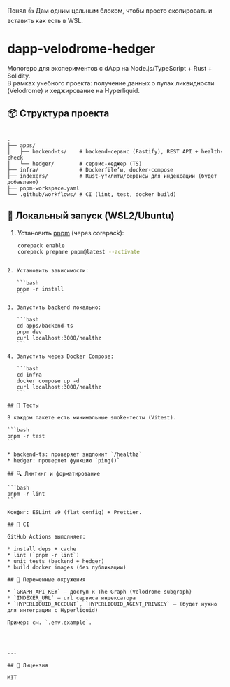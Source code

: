 Понял 👍 Дам одним цельным блоком, чтобы просто скопировать и вставить как есть в WSL.


# dapp-velodrome-hedger

Monorepo для экспериментов с dApp на Node.js/TypeScript + Rust + Solidity.  
В рамках учебного проекта: получение данных о пулах ликвидности (Velodrome) и хеджирование на Hyperliquid.

## 📦 Структура проекта

```

.
├── apps/
│   ├── backend-ts/    # backend-сервис (Fastify), REST API + health-check
│   └── hedger/        # сервис-хеджер (TS)
├── infra/             # Dockerfile’ы, docker-compose
├── indexers/          # Rust-утилиты/сервисы для индексации (будет добавлено)
├── pnpm-workspace.yaml
└── .github/workflows/ # CI (lint, test, docker build)

````

## 🚀 Локальный запуск (WSL2/Ubuntu)

1. Установить [pnpm](https://pnpm.io/) (через corepack):
   ```bash
   corepack enable
   corepack prepare pnpm@latest --activate
````

2. Установить зависимости:

   ```bash
   pnpm -r install
   ```

3. Запустить backend локально:

   ```bash
   cd apps/backend-ts
   pnpm dev
   curl localhost:3000/healthz
   ```

4. Запустить через Docker Compose:

   ```bash
   cd infra
   docker compose up -d
   curl localhost:3000/healthz
   ```

## 🧪 Тесты

В каждом пакете есть минимальные smoke-тесты (Vitest).

```bash
pnpm -r test
```

* backend-ts: проверяет эндпоинт `/healthz`
* hedger: проверяет функцию `ping()`

## 🔍 Линтинг и форматирование

```bash
pnpm -r lint
```

Конфиг: ESLint v9 (flat config) + Prettier.

## 🔄 CI

GitHub Actions выполняет:

* install deps + cache
* lint (`pnpm -r lint`)
* unit tests (backend + hedger)
* build docker images (без публикации)

## 🔑 Переменные окружения

* `GRAPH_API_KEY` — доступ к The Graph (Velodrome subgraph)
* `INDEXER_URL` — url сервиса индексатора
* `HYPERLIQUID_ACCOUNT`, `HYPERLIQUID_AGENT_PRIVKEY` — (будет нужно для интеграции с Hyperliquid)

Пример: см. `.env.example`.




---

## 📜 Лицензия

MIT



